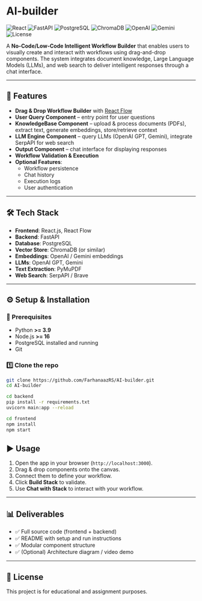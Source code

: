 # AI-builder

![React](https://img.shields.io/badge/Frontend-React.js-61DAFB?logo=react&logoColor=white)
![FastAPI](https://img.shields.io/badge/Backend-FastAPI-009688?logo=fastapi&logoColor=white)
![PostgreSQL](https://img.shields.io/badge/Database-PostgreSQL-336791?logo=postgresql&logoColor=white)
![ChromaDB](https://img.shields.io/badge/VectorDB-ChromaDB-purple)
![OpenAI](https://img.shields.io/badge/LLM-OpenAI-412991?logo=openai&logoColor=white)
![Gemini](https://img.shields.io/badge/LLM-Gemini-4285F4?logo=google&logoColor=white)
![License](https://img.shields.io/badge/License-Educational-blue)

A **No-Code/Low-Code Intelligent Workflow Builder** that enables users to visually create and interact with workflows using drag-and-drop components. The system integrates document knowledge, Large Language Models (LLMs), and web search to deliver intelligent responses through a chat interface.

---

## 🚀 Features
- **Drag & Drop Workflow Builder** with [React Flow](https://reactflow.dev/)
- **User Query Component** – entry point for user questions
- **KnowledgeBase Component** – upload & process documents (PDFs), extract text, generate embeddings, store/retrieve context
- **LLM Engine Component** – query LLMs (OpenAI GPT, Gemini), integrate SerpAPI for web search
- **Output Component** – chat interface for displaying responses
- **Workflow Validation & Execution**
- **Optional Features**:
  - Workflow persistence
  - Chat history
  - Execution logs
  - User authentication

---

## 🛠️ Tech Stack
- **Frontend**: React.js, React Flow  
- **Backend**: FastAPI  
- **Database**: PostgreSQL  
- **Vector Store**: ChromaDB (or similar)  
- **Embeddings**: OpenAI / Gemini embeddings  
- **LLMs**: OpenAI GPT, Gemini  
- **Text Extraction**: PyMuPDF  
- **Web Search**: SerpAPI / Brave  

---

## ⚙️ Setup & Installation

### 🔑 Prerequisites
- Python **>= 3.9**
- Node.js **>= 16**
- PostgreSQL installed and running
- Git

### 1️⃣ Clone the repo
```bash
git clone https://github.com/FarhanaazRS/AI-builder.git
cd AI-builder

cd backend
pip install -r requirements.txt
uvicorn main:app --reload

cd frontend
npm install
npm start
```

## ▶️ Usage

1. Open the app in your browser (`http://localhost:3000`).  
2. Drag & drop components onto the canvas.  
3. Connect them to define your workflow.  
4. Click **Build Stack** to validate.  
5. Use **Chat with Stack** to interact with your workflow.  

---

## 📊 Deliverables

- ✅ Full source code (frontend + backend)  
- ✅ README with setup and run instructions  
- ✅ Modular component structure  
- ✅ (Optional) Architecture diagram / video demo  

---

## 📝 License

This project is for educational and assignment purposes.  

